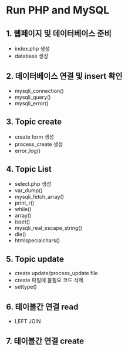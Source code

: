 # Run PHP and MySQL

## 1. 웹페이지 및 데이터베이스 준비
- index.php 생성
- database 생성
 
## 2. 데이터베이스 연결 및 insert 확인
- mysqli_connection()
- mysqli_query()
- mysqli_error()

## 3. Topic create 
- create form 생성
- process_create 생성
- error_log()

## 4. Topic List
- select.php 생성
- var_dump()
- mysqli_fetch_array()
- print_r()
- while()
- array()
- isset()
- mysqli_real_escape_string()
- die()
- htmlspecialchars()

## 5. Topic update
- create update/process_update file
- create 파일에 불필요 코드 삭제 
- settype()

## 6. 테이블간 연결 read 
- LEFT JOIN 

## 7. 테이블간 연결 create
